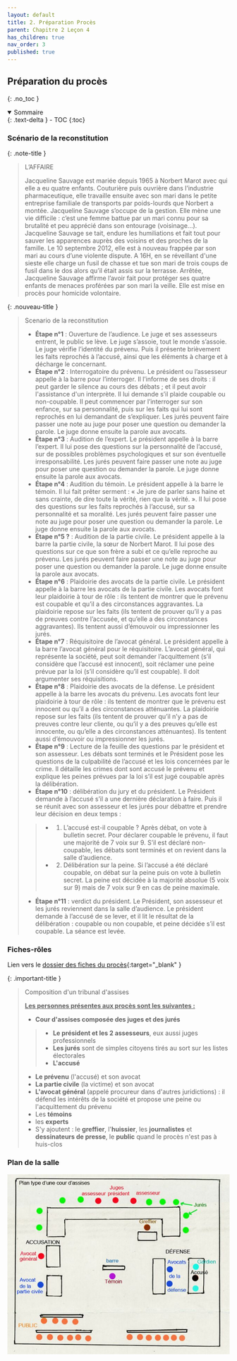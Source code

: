 ```yaml
---
layout: default
title: 2. Préparation Procès
parent: Chapitre 2 Leçon 4
has_children: true
nav_order: 3
published: true
---
```

## Préparation du procès
{: .no_toc }

<details open markdown="block">
  <summary>
    Sommaire
  </summary>
  {: .text-delta }
- TOC
{:toc}
</details>



### Scénario de la reconstitution

{: .note-title }
>L’AFFAIRE
>
>Jacqueline Sauvage est mariée depuis 1965 à Norbert Marot
avec qui elle a eu quatre enfants. Couturière puis ouvrière
dans l’industrie pharmaceutique, elle travaille ensuite avec
son mari dans le petite entreprise familiale de transports
par poids-lourds que Norbert a montée. Jacqueline Sauvage
s’occupe de la gestion. Elle mène une vie difficile : c’est une
femme battue par un mari connu pour sa brutalité et peu
apprécié dans son entourage (voisinage...). Jacqueline
Sauvage se tait, endure les humiliations et fait tout pour
sauver les apparences auprès des voisins et des proches de
la famille. Le 10 septembre 2012, elle est à nouveau frappée
par son mari au cours d’une violente dispute. A 16H, en se
réveillant d'une sieste elle charge un fusil de chasse et tue
son mari de trois coups de fusil dans le dos alors qu’il était
assis sur la terrasse. Arrêtée, Jacqueline Sauvage affirme
l’avoir fait pour protéger ses quatre enfants de menaces
proférées par son mari la veille. Elle est mise en procès pour
homicide volontaire.

{: .nouveau-title }
> Scenario de la reconstitution
>
> - **Étape n°1** : Ouverture de l’audience. Le juge et ses assesseurs entrent, le public se lève. Le juge s’assoie, tout le monde s’assoie. Le juge vérifie l’identité du prévenu. Puis il présente brièvement les faits reprochés à l’accusé, ainsi que les éléments à charge et à décharge le concernant.
> - **Étape n°2** : Interrogatoire du prévenu. Le président ou l’assesseur appelle à la barre pour l’interroger. Il l’informe de ses droits : il peut garder le silence au cours des débats ; et il peut avoir l'assistance d'un interprète. Il lui demande s’il plaide coupable ou non-coupable. Il peut commencer par l’interroger sur son enfance, sur sa personnalité, puis sur les faits qui lui sont reprochés en lui demandant de s’expliquer. Les jurés peuvent faire passer une note au juge pour poser une question ou demander la parole. Le juge donne ensuite la parole aux avocats.
> - **Étape n°3** : Audition de l’expert. Le président appelle à la barre l’expert. Il lui pose des questions sur la personnalité de l’accusé, sur de possibles problèmes psychologiques et sur son éventuelle irresponsabilité. Les jurés peuvent faire passer une note au juge pour poser une question ou demander la parole. Le juge donne ensuite la parole aux avocats.
> - **Étape n°4** : Audition du témoin. Le président appelle à la barre le  témoin. Il lui fait prêter serment : « Je jure de parler sans haine et sans crainte, de dire toute la vérité, rien que la vérité. ». Il lui pose des questions sur les faits reprochés à l’accusé, sur sa personnalité et sa moralité. Les jurés peuvent faire passer une note au juge pour poser une question ou demander la parole. Le juge donne ensuite la parole aux avocats.
> - **Étape n°5 ?** : Audition de la partie civile. Le président appelle à la barre la partie civile, la sœur de Norbert Marot. Il lui pose des questions sur ce que son frère a subi et ce qu’elle reproche au prévenu. Les jurés peuvent faire passer une note au juge pour poser une question ou demander la parole. Le juge donne ensuite la parole aux avocats.
> - **Étape n°6** : Plaidoirie des avocats de la partie civile. Le président appelle à la barre les avocats de la partie civile. Les avocats font leur plaidoirie à tour de rôle : ils tentent de montrer que le prévenu est coupable et qu’il a des circonstances aggravantes. La plaidoirie repose sur les faits (ils tentent de prouver qu’il y a pas de preuves contre l’accusée, et qu’elle a des circonstances aggravantes). Ils tentent aussi d’émouvoir ou impressionner les jurés.
> - **Étape n°7** : Réquisitoire de l’avocat général. Le président appelle à la barre l’avocat général pour le réquisitoire. L’avocat général, qui représente la société, peut soit demander l’acquittement (s’il considère que l’accusé est innocent), soit réclamer une peine prévue par la loi (s’il considère qu’il est coupable). Il doit argumenter ses réquisitions.
> - **Étape n°8** : Plaidoirie des avocats de la défense. Le président appelle à la barre les avocats du prévenu. Les avocats font leur plaidoirie à tour de rôle : ils tentent de montrer que le prévenu est innocent ou qu’il a des circonstances atténuantes. La plaidoirie repose sur les faits (ils tentent de prouver qu’il n’y a pas de preuves contre leur cliente, ou qu’il y a des preuves qu’elle est innocente, ou qu’elle a des circonstances atténuantes). Ils tentent aussi d’émouvoir ou impressionner les jurés.
> - **Étape n°9** : Lecture de la feuille des questions par le président et son assesseur. Les débats sont terminés et le Président pose les questions de la culpabilité de l’accusé et les lois concernées par le crime. Il détaille les crimes dont sont accusé le prévenu et explique les peines prévues par la loi s’il est jugé coupable après la délibération.
> - **Étape n°10** : délibération du jury et du président. Le Président demande à l’accusé s’il a une dernière déclaration à faire. Puis il se réunit avec son assesseur et les jurés pour débattre et prendre leur décision en deux temps :
>> - 1. L’accusé est-il coupable ? Après débat, on vote à bulletin secret. Pour déclarer coupable le prévenu, il faut une majorité de 7 voix sur 9. S’il est déclaré non-coupable, les débats sont terminés et on revient dans la salle d’audience.
>> - 2. Délibération sur la peine. Si l’accusé a été déclaré coupable, on débat sur la peine puis on vote à bulletin secret. La peine est décidée à la majorité absolue (5 voix sur 9) mais de 7 voix sur 9 en cas de peine maximale.
> - **Étape n°11** : verdict du président. Le Président, son assesseur et les jurés reviennent dans la salle d’audience. Le président demande à l’accusé de se lever, et il lit le résultat de la délibération : coupable ou non coupable, et peine décidée s’il est coupable. La séance est levée.

### Fiches-rôles

Lien vers le [dossier des fiches du procès](https://drive.google.com/drive/folders/14B2hTzTmQvhpXBKihl33tF9pG9IdOmec?usp=drive_link9){:target="_blank" }

{: .important-title }
> Composition d'un tribunal d'assises
> 
> **<u>Les personnes présentes aux procès sont les suivantes :</u>**
> - **Cour d'assises composée des juges et des jurés**
>> -  **Le président et les 2 assesseurs**, eux aussi juges professionnels 
>> -  **Les jurés** sont de simples citoyens tirés au sort sur les listes électorales
>> -  **L'accusé** 
> -  **Le prévenu** (l'accusé) et son avocat
> -  **La partie civile** (la victime) et son avocat
> -  **L'avocat général** (appelé procureur dans d'autres juridictions) : il défend les intérêts de la société et propose une peine ou l'acquittement du prévenu
> - Les **témoins**
> - les **experts**
> - S'y ajoutent : le **greffier**, l'**huissier**, les **journalistes** et **dessinateurs de presse**, le **public** quand le procès n'est pas à huis-clos

### Plan de la salle

![plan](../../assets/img/plan-assises.jpg)
